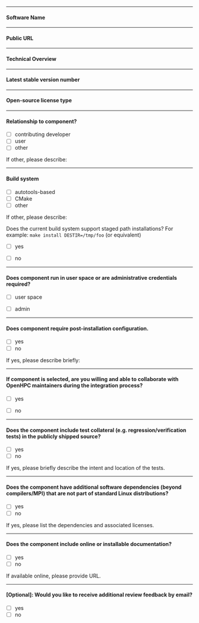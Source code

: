 <!---
Instructions: Please include the software name being requested in the Issue Title
above.  Then, please provide requested information for each of the sections below.
All sections are required unless marked as (Optional).

Notes:

(1) Each section begins with "#### SectionName" syntax.
(2) For sections that include pre-defined checkboxes, [ ], please indicate your
 choice via [x] syntax.
(3) Text enclosed in <!-- comment -> syntax provides additional information for
certain sections and will not be shown on the resulting issue after submission.

-->

---
#### Software Name


---
#### Public URL


---
#### Technical Overview
<!---
Please provide a brief summary of the component and indicate whether it
provides complimentary functionality to existing OpenHPC components or
introduces new functionality.
-->


---
#### Latest stable version number


---
#### Open-source license type


---
#### Relationship to component?
- [ ] contributing developer
- [ ] user
- [ ] other

If other, please describe:


---
#### Build system
- [ ] autotools-based
- [ ] CMake
- [ ] other

If other, please describe:

Does the current build system support staged path installations?
For example: ```make install DESTIR=/tmp/foo``` (or equivalent)

- [ ] yes
- [ ] no


---
#### Does component run in user space or are administrative credentials required?
- [ ] user space
- [ ] admin


---
#### Does component require post-installation configuration.

- [ ] yes
- [ ] no

If yes, please describe briefly:


---
#### If component is selected, are you willing and able to collaborate with OpenHPC maintainers during the integration process?
- [ ] yes
- [ ] no


---
#### Does the component include test collateral (e.g. regression/verification tests) in the publicly shipped source?
- [ ] yes
- [ ] no

If yes, please briefly describe the intent and location of the tests.


---
#### Does the component have additional software dependencies (beyond compilers/MPI) that are not part of standard Linux distributions?
- [ ] yes
- [ ] no

If yes, please list the dependencies and associated licenses.


---
#### Does the component include online or installable documentation?
- [ ] yes
- [ ] no

If available online, please provide URL.


---
#### [Optional]: Would you like to receive additional review feedback by email?

<!---
Results from the review process will be posted to corresponding GitHub issue
when available.  If you would like to optionally receive additional private
feedback, please check the yes box below and send an email to
openhpc-submissions@lists.openhpc.community with the corresponding 
Github Issue # created for your submission.
--> 

- [ ] yes
- [ ] no
